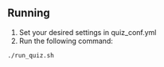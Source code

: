 ## Running
1. Set your desired settings in quiz_conf.yml
2. Run the following command: 
```bash
./run_quiz.sh
```